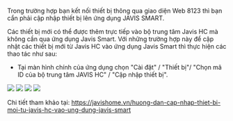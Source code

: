 Trong trường hợp bạn kết nối thiết bị thông qua giao diện Web 8123 thì bạn cẩn phải cập nhập thiết bị lên ứng dụng JAVIS SMART.

Các thiết bị mới có thể được thêm trực tiếp vào bộ trung tâm Javis HC mà không cần qua ứng dụng Javis Smart. Với những trường hợp này để cập nhật các thiết bị mới từ Javis HC vào ứng dụng Javis Smart thì thực hiện các thao tác như sau:

- Tại màn hình chính của ứng dụng chọn "Cài đặt" / "Thiết bị"/ "Chọn mã ID của bộ trung tâm JAVIS HC" / "Cập nhập thiết bị".

![](../assets/Hướng%20dẫn%20cài%20đặt%20JAVIS%20HC\_V2.029.png)
![](../assets/Hướng%20dẫn%20cài%20đặt%20JAVIS%20HC\_V2.030.png)
![](../assets/Hướng%20dẫn%20cài%20đặt%20JAVIS%20HC\_V2.031.png)
![](../assets/Hướng%20dẫn%20cài%20đặt%20JAVIS%20HC\_V2.032.png)

Chi tiết tham khảo tại: 
<https://javishome.vn/huong-dan-cap-nhap-thiet-bi-moi-tu-javis-hc-vao-ung-dung-javis-smart>